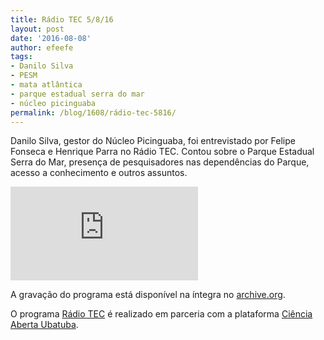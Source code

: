 ```yaml
---
title: Rádio TEC 5/8/16
layout: post
date: '2016-08-08'
author: efeefe
tags:
- Danilo Silva
- PESM
- mata atlântica
- parque estadual serra do mar
- núcleo picinguaba
permalink: /blog/1608/rádio-tec-5816/
---
```


Danilo Silva, gestor do Núcleo Picinguaba, foi entrevistado por Felipe Fonseca e Henrique Parra no Rádio TEC. Contou sobre o Parque Estadual Serra do Mar, presença de pesquisadores nas dependências do Parque, acesso a conhecimento e outros assuntos.

![](http://wiki.ubatuba.cc/lib/exe/fetch.php?w=500&tok=30dbc8&media=gaivotafm:cphjaxnxeaucpjt.jpg_large.jpeg)

A gravação do programa está disponível na íntegra no [archive.org](https://archive.org/details/160805RadiotecDaniloSilva "https://archive.org/details/160805RadiotecDaniloSilva").

O programa [Rádio TEC](http://wiki.ubatuba.cc/doku.php?id=gaivotafm:radiotec "http://wiki.ubatuba.cc/doku.php?id=gaivotafm:radiotec") é realizado em parceria com a plataforma [Ciência Aberta Ubatuba](../../index.html "../../index.html").